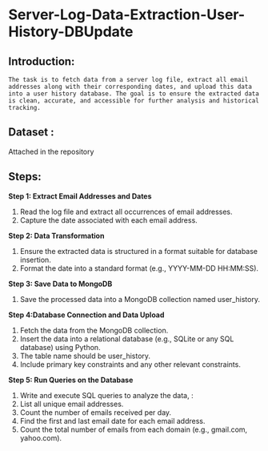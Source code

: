 # Server-Log-Data-Extraction-User-History-DBUpdate

## Introduction:
    The task is to fetch data from a server log file, extract all email addresses along with their corresponding dates, and upload this data into a user history database. The goal is to ensure the extracted data is clean, accurate, and accessible for further analysis and historical tracking.

## Dataset :
  Attached in the repository

## Steps:

**Step 1: Extract Email Addresses and Dates**

  1. Read the log file and extract all occurrences of email addresses.
  2. Capture the date associated with each email address.


**Step 2: Data Transformation**

  1. Ensure the extracted data is structured in a format suitable for database insertion.
  2. Format the date into a standard format (e.g., YYYY-MM-DD HH:MM:SS).


**Step 3: Save Data to MongoDB**

  1. Save the processed data into a MongoDB collection named user_history.

**Step 4:Database Connection and Data Upload**

  1. Fetch the data from the MongoDB collection.
  2. Insert the data into a relational database (e.g., SQLite or any SQL database) using Python.
  3. The table name should be user_history.
  4. Include primary key constraints and any other relevant constraints.

**Step 5: Run Queries on the Database**

  1. Write and execute SQL  queries to analyze the data, :
  2. List all unique email addresses.
  3. Count the number of emails received per day.
  4. Find the first and last email date for each email address.
  5. Count the total number of emails from each domain (e.g., gmail.com, yahoo.com).


